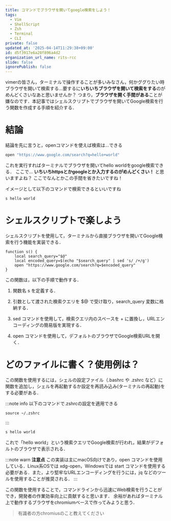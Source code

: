 ```yaml
---
title: コマンドでブラウザを開いてgoogle検索をしよう！
tags:
  - Vim
  - ShellScript
  - Zsh
  - Terminal
  - CLI
private: false
updated_at: '2025-04-14T11:29:38+09:00'
id: d5f3917e6a28f896a4d2
organization_url_name: rits-rcc
slide: false
ignorePublish: false
---
```

vimerの皆さん，ターミナルで操作することが多いみなさん，何かググりたい時ブラウザを開いて検索する...要するに**いちいちブラウザを開いて検索をする**のがめんどくさいなあと思いませんか？
つまり，**ブラウザを開く手間がある**ことが嫌なのです．本記事ではシェルスクリプトでブラウザを開いてGoogle検索を行う関数を作成する手順を紹介する．

# 結論
結論を先に言うと，openコマンドを使えば検索は...できる
```sh
open "https://www.google.com/search?q=hello+world"
```
これを実行すればターミナルでブラウザを開いてhello worldをgoogle検索できる．
ここで...
**いちいちhttpsとかgoogleとか入力するのがめんどくさい！**
と思いますよね？
ここでなんとかこの手間を省きたいですね！

イメージとして以下のコマンドで検索できるといいですね
```sh
s hello world
```


# シェルスクリプトで楽しよう
シェルスクリプトを使用して，ターミナルから直接ブラウザを開いてGoogle検索を行う機能を実装できる．

```~/.zshrc
function s() {
    local search_query="$@"
    local encoded_query=$(echo "$search_query" | sed 's/ /+/g')
    open "https://www.google.com/search?q=$encoded_query"
}
```

この関数は，以下の手順で動作する．

1. 関数名 s を定義する．

2. 引数として渡された検索クエリを $@ で受け取り，search_query 変数に格納する．

3. sed コマンドを使用して，検索クエリ内のスペースを + に置換し，URLエンコーディングの簡易版を実現する．

4. open コマンドを使用して，デフォルトのブラウザでGoogle検索URLを開く．


# どのファイルに書く？使用例は？
この関数を使用するには，シェルの設定ファイル（.bashrc や .zshrc など）に関数を追加し，シェルを再起動するか設定を再読み込み(ターミナルの再起動)をする必要がある．

:::note info
以下のコマンドで.zshrcの設定を適用できる
```
source ~/.zshrc
```
:::


```sh
s hello world
``` 

これで「hello world」という検索クエリでGoogle検索が行われ，結果がデフォルトのブラウザで表示される．

:::note warn
**注意点**
この実装は主にmacOS向けであり，open コマンドを使用している．Linux系OSでは xdg-open，Windowsでは start コマンドを使用する必要がある．また，より堅牢なURLエンコーディングを行うには，jq などのツールを使用することが推奨される．
:::

この関数を使用することで，コマンドラインから迅速にWeb検索を行うことができ，開発者の作業効率向上に貢献すると思います．
余裕があればターミナル上で動作するブラウザをchromiumベースで作ってみようと思う．

> 有識者の方chromiusのこと教えてください

